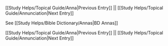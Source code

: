 [[Study Helps/Topical Guide/Anna|Previous Entry]]  ||  [[Study Helps/Topical Guide/Annunciation|Next Entry]]

 See [[Study Helps/Bible Dictionary/Annas|BD Annas]]

[[Study Helps/Topical Guide/Anna|Previous Entry]]  ||  [[Study Helps/Topical Guide/Annunciation|Next Entry]]